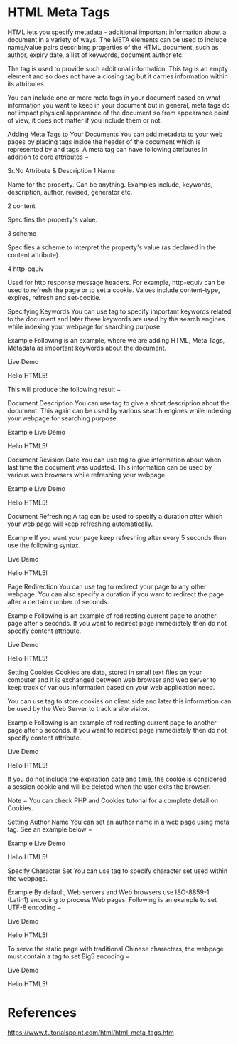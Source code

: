 # HTML Meta Tags

HTML lets you specify metadata - additional important information about a document in a variety of ways. The META elements can be used to include name/value pairs describing properties of the HTML document, such as author, expiry date, a list of keywords, document author etc.

The <meta> tag is used to provide such additional information. This tag is an empty element and so does not have a closing tag but it carries information within its attributes.

You can include one or more meta tags in your document based on what information you want to keep in your document but in general, meta tags do not impact physical appearance of the document so from appearance point of view, it does not matter if you include them or not.

Adding Meta Tags to Your Documents
You can add metadata to your web pages by placing <meta> tags inside the header of the document which is represented by <head> and </head> tags. A meta tag can have following attributes in addition to core attributes −

Sr.No	Attribute & Description
1
Name

Name for the property. Can be anything. Examples include, keywords, description, author, revised, generator etc.

2
content

Specifies the property's value.

3
scheme

Specifies a scheme to interpret the property's value (as declared in the content attribute).

4
http-equiv

Used for http response message headers. For example, http-equiv can be used to refresh the page or to set a cookie. Values include content-type, expires, refresh and set-cookie.

Specifying Keywords
You can use <meta> tag to specify important keywords related to the document and later these keywords are used by the search engines while indexing your webpage for searching purpose.

Example
Following is an example, where we are adding HTML, Meta Tags, Metadata as important keywords about the document.

Live Demo
<!DOCTYPE html>
<html>

   <head>
      <title>Meta Tags Example</title>
      <meta name = "keywords" content = "HTML, Meta Tags, Metadata" />
   </head>

   <body>
      <p>Hello HTML5!</p>
   </body>

</html>
This will produce the following result −


Document Description
You can use <meta> tag to give a short description about the document. This again can be used by various search engines while indexing your webpage for searching purpose.

Example
Live Demo
<!DOCTYPE html>
<html>

   <head>
      <title>Meta Tags Example</title>
      <meta name = "keywords" content = "HTML, Meta Tags, Metadata" />
      <meta name = "description" content = "Learning about Meta Tags." />
   </head>

   <body>
      <p>Hello HTML5!</p>
   </body>

</html>
Document Revision Date
You can use <meta> tag to give information about when last time the document was updated. This information can be used by various web browsers while refreshing your webpage.

Example
Live Demo
<!DOCTYPE html>
<html>

   <head>
      <title>Meta Tags Example</title>
      <meta name = "keywords" content = "HTML, Meta Tags, Metadata" />
      <meta name = "description" content = "Learning about Meta Tags." />
      <meta name = "revised" content = "Tutorialspoint, 3/7/2014" />
   </head>

   <body>
      <p>Hello HTML5!</p>
   </body>

</html>
Document Refreshing
A <meta> tag can be used to specify a duration after which your web page will keep refreshing automatically.

Example
If you want your page keep refreshing after every 5 seconds then use the following syntax.

Live Demo
<!DOCTYPE html>
<html>

   <head>
      <title>Meta Tags Example</title>
      <meta name = "keywords" content = "HTML, Meta Tags, Metadata" />
      <meta name = "description" content = "Learning about Meta Tags." />
      <meta name = "revised" content = "Tutorialspoint, 3/7/2014" />
      <meta http-equiv = "refresh" content = "5" />
   </head>

   <body>
      <p>Hello HTML5!</p>
   </body>

</html>
Page Redirection
You can use <meta> tag to redirect your page to any other webpage. You can also specify a duration if you want to redirect the page after a certain number of seconds.

Example
Following is an example of redirecting current page to another page after 5 seconds. If you want to redirect page immediately then do not specify content attribute.

Live Demo
<!DOCTYPE html>
<html>

   <head>
      <title>Meta Tags Example</title>
      <meta name = "keywords" content = "HTML, Meta Tags, Metadata" />
      <meta name = "description" content = "Learning about Meta Tags." />
      <meta name = "revised" content = "Tutorialspoint, 3/7/2014" />
      <meta http-equiv = "refresh" content = "5; url = http://www.tutorialspoint.com" />
   </head>

   <body>
      <p>Hello HTML5!</p>
   </body>

</html>
Setting Cookies
Cookies are data, stored in small text files on your computer and it is exchanged between web browser and web server to keep track of various information based on your web application need.

You can use <meta> tag to store cookies on client side and later this information can be used by the Web Server to track a site visitor.

Example
Following is an example of redirecting current page to another page after 5 seconds. If you want to redirect page immediately then do not specify content attribute.

Live Demo
<!DOCTYPE html>
<html>
   <head>
      <title>Meta Tags Example</title>
      <meta http-equiv = "cookie" content = "userid = xyz; expires = Wednesday, 08-Aug-15 23:59:59 GMT;" />

   </head>
   <body>
      <p>Hello HTML5!</p>
   </body>
</html>
If you do not include the expiration date and time, the cookie is considered a session cookie and will be deleted when the user exits the browser.

Note − You can check PHP and Cookies tutorial for a complete detail on Cookies.

Setting Author Name
You can set an author name in a web page using meta tag. See an example below −

Example
Live Demo
<!DOCTYPE html>
<html>

   <head>
      <title>Meta Tags Example</title>
      <meta name = "keywords" content = "HTML, Meta Tags, Metadata" />
      <meta name = "description" content = "Learning about Meta Tags." />
      <meta name = "author" content = "Mahnaz Mohtashim" />
   </head>

   <body>
      <p>Hello HTML5!</p>
   </body>

</html>
Specify Character Set
You can use <meta> tag to specify character set used within the webpage.

Example
By default, Web servers and Web browsers use ISO-8859-1 (Latin1) encoding to process Web pages. Following is an example to set UTF-8 encoding −

Live Demo
<!DOCTYPE html>
<html>

   <head>
      <title>Meta Tags Example</title>
      <meta name = "keywords" content = "HTML, Meta Tags, Metadata" />
      <meta name = "description" content = "Learning about Meta Tags." />
      <meta name = "author" content = "Mahnaz Mohtashim" />
      <meta http-equiv = "Content-Type" content = "text/html; charset = UTF-8" />
   </head>

   <body>
      <p>Hello HTML5!</p>
   </body>

</html>
To serve the static page with traditional Chinese characters, the webpage must contain a <meta> tag to set Big5 encoding −

Live Demo
<!DOCTYPE html>
<html>

   <head>
      <title>Meta Tags Example</title>
      <meta name = "keywords" content = "HTML, Meta Tags, Metadata" />
      <meta name = "description" content = "Learning about Meta Tags." />
      <meta name = "author" content = "Mahnaz Mohtashim" />
      <meta http-equiv = "Content-Type" content = "text/html; charset = Big5" />
   </head>

   <body>
      <p>Hello HTML5!</p>
   </body>

</html>

# References
https://www.tutorialspoint.com/html/html_meta_tags.htm

